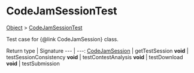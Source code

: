 # CodeJamSessionTest

[Object]() > [CodeJamSessionTest](nullfr/faylixe/googlecodejam/client/CodeJamSessionTest.md)

Test case for {@link CodeJamSession} class.

Return type | Signature
--- | ---:
[CodeJamSession](nullfr/faylixe/googlecodejam/client/CodeJamSession.md) | getTestSession
**void** | testSessionConsistency
**void** | testContestAnalysis
**void** | testDownload
**void** | testSubmission
